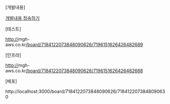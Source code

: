 # 

[개발내용]

[개발내용 접속하기](http://mgh-aws.co.kr:3000/board/7184122073848090626/7196151626426482690)

[테스트]

[http://](http://localhost:3000/board/7184122073848090626/7196151626426482689)mgh-aws.co.kr[/board/7184122073848090626/7196151626426482689](http://localhost:3000/board/7184122073848090626/7196151626426482689)

[인프라]

[http://](http://localhost:3000/board/7184122073848090626/7196151626426482688)mgh-aws.co.kr[/board/7184122073848090626/7196151626426482688](http://localhost:3000/board/7184122073848090626/7196151626426482688)

[배포]

http://localhost:3000/board/7184122073848090626/7184122073848090630

